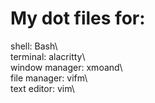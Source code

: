 # My dot files for:

shell: Bash\  
terminal: alacritty\  
window manager: xmoand\  
file manager: vifm\  
text editor: vim\  

